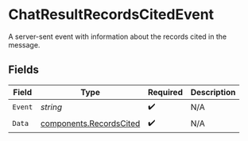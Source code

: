 # ChatResultRecordsCitedEvent

A server-sent event with information about the records cited in the message.


## Fields

| Field                                                              | Type                                                               | Required                                                           | Description                                                        |
| ------------------------------------------------------------------ | ------------------------------------------------------------------ | ------------------------------------------------------------------ | ------------------------------------------------------------------ |
| `Event`                                                            | *string*                                                           | :heavy_check_mark:                                                 | N/A                                                                |
| `Data`                                                             | [components.RecordsCited](../../models/components/recordscited.md) | :heavy_check_mark:                                                 | N/A                                                                |
